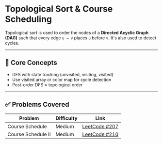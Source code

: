 # Topological Sort & Course Scheduling

Topological sort is used to order the nodes of a **Directed Acyclic Graph (DAG)** such that every edge `u → v` places `u` before `v`. It's also used to detect cycles.

---

## 🧠 Core Concepts

- DFS with state tracking (unvisited, visiting, visited)
- Use visited array or color map for cycle detection
- Post-order DFS = topological order

---

## ✅ Problems Covered

| Problem | Difficulty | Link |
|--------|------------|------|
| Course Schedule | Medium | [LeetCode #207](https://leetcode.com/problems/course-schedule/) |
| Course Schedule II | Medium | [LeetCode #210](https://leetcode.com/problems/course-schedule-ii/) |

